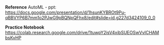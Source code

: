 **Reference**
AutoML - ppt: https://docs.google.com/presentation/d/1hsunKYBROt9Pu-qBBVYP6B7mm1o2PJwG9pBQNpQFhx8/edit#slide=id.g227d3424109_0_0

**Practice Notebook**
https://colab.research.google.com/drive/1tuwpY2isV4xibSUEOSwVvICHAMbsKvHP
